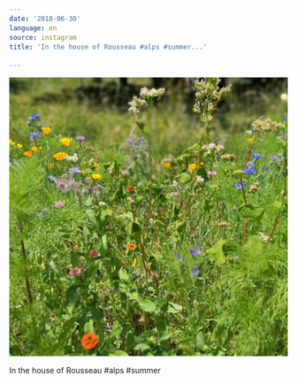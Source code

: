 ```yaml
---
date: '2018-06-30'
language: en
source: instagram
title: 'In the house of Rousseau #alps #summer...'

---
```


![](/uploads/instagram/201806/261d2609d64921cec838f7877c2cf6fa.jpg)

In the house of Rousseau #alps #summer
            